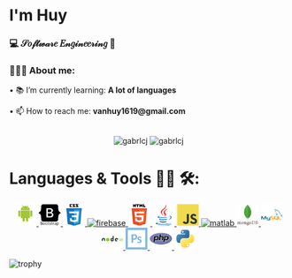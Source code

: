 <h1 align="left">I'm Huy</h1>

<h3 align="left">💻 𝒮𝑜𝒻𝓉𝓌𝒶𝓇𝑒 𝐸𝓃𝑔𝒾𝓃𝑒𝑒𝓇𝒾𝓃𝑔 🚀</h3>

<div align="left">
    <h3>👨🏽‍💻 About me:</h3>
        <p>• 📚 I’m currently learning: <b>A lot of languages</b></p>
        <p>• 📫 How to reach me: <b>vanhuy1619@gmail.com</b></p>
</div><br>

<div align="center">
    <img height="180em" src="https://github-readme-stats.vercel.app/api?username=vanhuy1619&show_icons=true&theme=slateorange&title_color=f34213&text_color=0c0c0c&icon_color=0c0c0c&locale=en&hide_border=true&bg_color=bbb8b2" alt="gabrlcj" />
    <img height="180em" src="https://github-readme-stats.vercel.app/api/top-langs?username=vanhuy1619&show_icons=true&theme=slateorange&title_color=f34213&text_color=0c0c0c&icon_color=0c0c0c&layout=compact&hide_border=true&bg_color=bbb8b2" alt="gabrlcj" />
</div>

# Languages & Tools 👨‍💻 🛠:

<p align="center"> <a href="https://developer.android.com" target="_blank" rel="noreferrer"> <img src="https://raw.githubusercontent.com/devicons/devicon/master/icons/android/android-original-wordmark.svg" alt="android" width="40" height="40"/> </a> <a href="https://getbootstrap.com" target="_blank" rel="noreferrer"> <img src="https://raw.githubusercontent.com/devicons/devicon/master/icons/bootstrap/bootstrap-plain-wordmark.svg" alt="bootstrap" width="40" height="40"/> </a> <a href="https://www.w3schools.com/css/" target="_blank" rel="noreferrer"> <img src="https://raw.githubusercontent.com/devicons/devicon/master/icons/css3/css3-original-wordmark.svg" alt="css3" width="40" height="40"/> </a> <a href="https://firebase.google.com/" target="_blank" rel="noreferrer"> <img src="https://www.vectorlogo.zone/logos/firebase/firebase-icon.svg" alt="firebase" width="40" height="40"/> </a> <a href="https://www.w3.org/html/" target="_blank" rel="noreferrer"> <img src="https://raw.githubusercontent.com/devicons/devicon/master/icons/html5/html5-original-wordmark.svg" alt="html5" width="40" height="40"/> </a> <a href="https://www.java.com" target="_blank" rel="noreferrer"> <img src="https://raw.githubusercontent.com/devicons/devicon/master/icons/java/java-original.svg" alt="java" width="40" height="40"/> </a> <a href="https://developer.mozilla.org/en-US/docs/Web/JavaScript" target="_blank" rel="noreferrer"> <img src="https://raw.githubusercontent.com/devicons/devicon/master/icons/javascript/javascript-original.svg" alt="javascript" width="40" height="40"/> </a> <a href="https://www.mathworks.com/" target="_blank" rel="noreferrer"> <img src="https://upload.wikimedia.org/wikipedia/commons/2/21/Matlab_Logo.png" alt="matlab" width="40" height="40"/> </a> <a href="https://www.mongodb.com/" target="_blank" rel="noreferrer"> <img src="https://raw.githubusercontent.com/devicons/devicon/master/icons/mongodb/mongodb-original-wordmark.svg" alt="mongodb" width="40" height="40"/> </a> <a href="https://www.mysql.com/" target="_blank" rel="noreferrer"> <img src="https://raw.githubusercontent.com/devicons/devicon/master/icons/mysql/mysql-original-wordmark.svg" alt="mysql" width="40" height="40"/> </a> <a href="https://nodejs.org" target="_blank" rel="noreferrer"> <img src="https://raw.githubusercontent.com/devicons/devicon/master/icons/nodejs/nodejs-original-wordmark.svg" alt="nodejs" width="40" height="40"/> </a> <a href="https://www.photoshop.com/en" target="_blank" rel="noreferrer"> <img src="https://raw.githubusercontent.com/devicons/devicon/master/icons/photoshop/photoshop-line.svg" alt="photoshop" width="40" height="40"/> </a> <a href="https://www.php.net" target="_blank" rel="noreferrer"> <img src="https://raw.githubusercontent.com/devicons/devicon/master/icons/php/php-original.svg" alt="php" width="40" height="40"/> </a> <a href="https://www.python.org" target="_blank" rel="noreferrer"> <img src="https://raw.githubusercontent.com/devicons/devicon/master/icons/python/python-original.svg" alt="python" width="40" height="40"/> </a> </p>
</p>


![trophy](https://github-profile-trophy.vercel.app/?username=vanhuy1619&row=2&no-bg=true)
